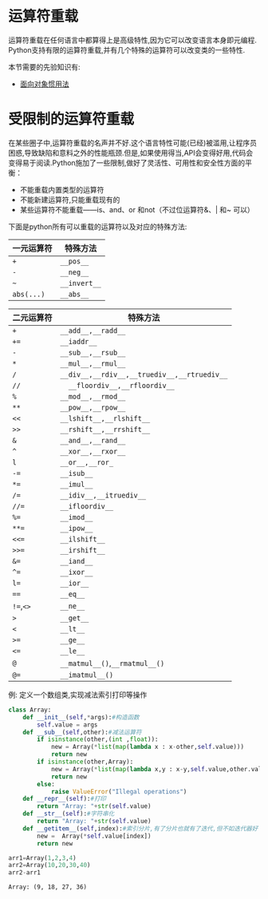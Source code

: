 
# 运算符重载

运算符重载在任何语言中都算得上是高级特性,因为它可以改变语言本身即元编程. Python支持有限的运算符重载,并有几个特殊的运算符可以改变类的一些特性.

本节需要的先验知识有:

+ [面向对象惯用法]()

# 受限制的运算符重载

在某些圈子中,运算符重载的名声并不好.这个语言特性可能(已经)被滥用,让程序员困惑,导致缺陷和意料之外的性能瓶颈.但是,如果使用得当,API会变得好用,代码会变得易于阅读.Python施加了一些限制,做好了灵活性、可用性和安全性方面的平衡：

+ 不能重载内置类型的运算符
+ 不能新建运算符,只能重载现有的
+ 某些运算符不能重载——is、and、or 和not（不过位运算符&、| 和~ 可以）

下面是python所有可以重载的运算符以及对应的特殊方法:

一元运算符|特殊方法
---|---
`+`|`__pos__`
`-`|`__neg__`
`~`|`__invert__`
`abs(...)`|`__abs__`


二元运算符|特殊方法
---|---
`+`|	`__add__,__radd__`
`+=`|	`__iaddr__`
`-`|	`__sub__,__rsub__`
`*`|	`__mul__,__rmul__`
`/`|	`__div__,__rdiv__,__truediv__,__rtruediv__`
`//`|`	__floordiv__,__rfloordiv__`
`%`|	`__mod__,__rmod__`
`**`|	`__pow__,__rpow__`
`<<`|	`__lshift__,__rlshift__`
`>>`|	`__rshift__,__rrshift__`
`&`|	`__and__,__rand__`
`^`|	`__xor__,__rxor__`
`l`|	`__or__,__ror_`
`-=`|	`__isub__`
`*=`|	`__imul__`
`/=`|`__idiv__,__itruediv__`
`//=`|	`__ifloordiv__`
`%=`	|`__imod__`
`**=`|	`__ipow__`
`<<=`|	`__ilshift__`
`>>=`	|`__irshift__`
`&=`	|`__iand__`
`^=`|	`__ixor__`
`l=`|	`__ior__`
`==`|	`__eq__`
`!=`,`<>`|	`__ne__`
`>`|	`__get__`
`<`|	`__lt__`
`>=`|	`__ge__`
`<=`|	`__le__`
`@`| `__matmul__()`,`__rmatmul__()`
`@=`|`__imatmul__()` 


例: 定义一个数组类,实现减法索引打印等操作


```python
class Array:
    def __init__(self,*args):#构造函数
        self.value = args
    def __sub__(self,other):#减法运算符
        if isinstance(other,(int ,float)):
            new = Array(*list(map(lambda x : x-other,self.value)))
            return new
        if isinstance(other,Array):
            new = Array(*list(map(lambda x,y : x-y,self.value,other.value)))
            return new
        else:
            raise ValueError("Illegal operations")
    def __repr__(self):#打印
        return "Array: "+str(self.value)
    def __str__(self):#字符串化
        return "Array: "+str(self.value)
    def __getitem__(self,index):#索引分片,有了分片也就有了迭代,但不如迭代器好
        new =  Array(*self.value[index])
        return new
```


```python
arr1=Array(1,2,3,4)
arr2=Array(10,20,30,40)
arr2-arr1
```




    Array: (9, 18, 27, 36)


